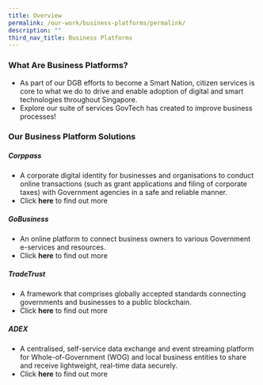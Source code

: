 ```yaml
---
title: Overview
permalink: /our-work/business-platforms/permalink/
description: ""
third_nav_title: Business Platforms
---
```

 ### **What Are Business Platforms?**

* As part of our DGB efforts to become a Smart Nation, citizen services is core to what we do to drive and enable adoption of digital and smart technologies throughout Singapore. 
* Explore our suite of services GovTech has created to improve business processes!

 ### **Our Business Platform Solutions**
 
 ##### **Corppass**
 * A corporate digital identity for businesses and organisations to conduct online transactions (such as grant applications and filing of corporate taxes) with Government agencies in a safe and reliable manner.  
 * Click **here** to find out more

 ##### **GoBusiness**
 * An online platform to connect business owners to various Government e-services and resources.  
* Click **here** to find out more

 ##### **TradeTrust**
 * A framework that comprises globally accepted standards connecting governments and businesses to a public blockchain.  
* Click **here** to find out more

 ##### **ADEX**
 * A centralised, self-service data exchange and event streaming platform for Whole-of-Government (WOG) and local business entities to share and receive lightweight, real-time data securely.  
 * Click **here** to find out more